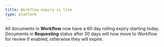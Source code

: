 ```yaml
---
title: Workflow expiry is live
type: platform
---
```


All documents in **Workflow** now have a 60 day rolling expiry starting today. Documents in **Requesting** status after 30 days will now move to Workflow for review if enabled, otherwise they will expire.